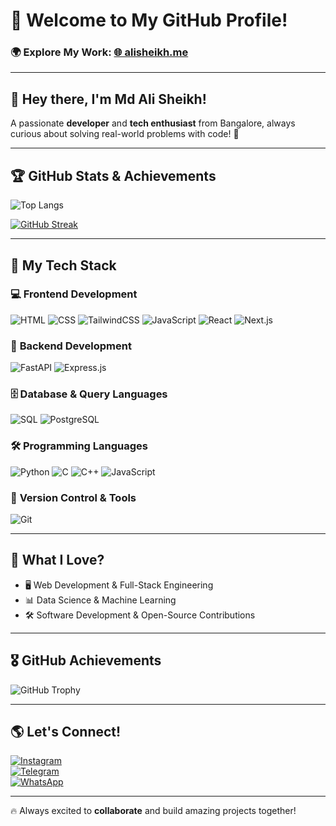 # 🚀 Welcome to My GitHub Profile!

### 🌍 **Explore My Work:** [🌐 alisheikh.me]([https://ashwithrai.me](https://mdalisheikh704.github.io/Personal_Portfolio/))

---

## 👋 Hey there, I'm **Md Ali Sheikh!**

A passionate **developer** and **tech enthusiast** from Bangalore, always curious about solving real-world problems with code! 🚀

---

## 🏆 **GitHub Stats & Achievements**


![Top Langs](https://github-readme-stats.vercel.app/api/top-langs/?username=Rai-shwith&layout=compact&theme=radical)

[![GitHub Streak](https://streak-stats.demolab.com?user=Rai-shwith&theme=radical)](https://git.io/streak-stats)

---

## 🎯 **My Tech Stack**

### 💻 **Frontend Development**
![HTML](https://img.shields.io/badge/HTML-E34F26?style=for-the-badge&logo=html5&logoColor=white)
![CSS](https://img.shields.io/badge/CSS-1572B6?style=for-the-badge&logo=css3&logoColor=white)
![TailwindCSS](https://img.shields.io/badge/TailwindCSS-06B6D4?style=for-the-badge&logo=tailwindcss&logoColor=white)
![JavaScript](https://img.shields.io/badge/JavaScript-F7DF1E?style=for-the-badge&logo=javascript&logoColor=black)
![React](https://img.shields.io/badge/React-20232A?style=for-the-badge&logo=react&logoColor=61DAFB)
![Next.js](https://img.shields.io/badge/Next.js-000000?style=for-the-badge&logo=next.js&logoColor=white)

### 🔧 **Backend Development**
![FastAPI](https://img.shields.io/badge/FastAPI-009688?style=for-the-badge&logo=fastapi&logoColor=white)
![Express.js](https://img.shields.io/badge/Express.js-000000?style=for-the-badge&logo=express&logoColor=white)

### 🗄️ **Database & Query Languages**
![SQL](https://img.shields.io/badge/SQL-4479A1?style=for-the-badge&logo=database&logoColor=white)
![PostgreSQL](https://img.shields.io/badge/PostgreSQL-336791?style=for-the-badge&logo=postgresql&logoColor=white)

### 🛠️ **Programming Languages**
![Python](https://img.shields.io/badge/Python-3776AB?style=for-the-badge&logo=python&logoColor=white)
![C](https://img.shields.io/badge/C-00599C?style=for-the-badge&logo=c&logoColor=white)
![C++](https://img.shields.io/badge/C%2B%2B-00599C?style=for-the-badge&logo=c%2B%2B&logoColor=white)
![JavaScript](https://img.shields.io/badge/JavaScript-F7DF1E?style=for-the-badge&logo=javascript&logoColor=black)

### 🔗 **Version Control & Tools**
![Git](https://img.shields.io/badge/Git-F05032?style=for-the-badge&logo=git&logoColor=white)

---

## 🚀 **What I Love?**

- 🖥️ Web Development & Full-Stack Engineering
- 📊 Data Science & Machine Learning
- 🛠️ Software Development & Open-Source Contributions

---

## 🎖️ **GitHub Achievements**

![GitHub Trophy](https://github-profile-trophy.vercel.app/?username=Rai-shwith&theme=radical&margin-w=15&margin-h=15)

---

## 🌎 **Let's Connect!**

[![Instagram](https://img.shields.io/badge/Instagram-E4405F?style=for-the-badge&logo=instagram&logoColor=white)](https://instagram.com/ashwith_rai_0404)  
[![Telegram](https://img.shields.io/badge/Telegram-2CA5E0?style=for-the-badge&logo=telegram&logoColor=white)](https://t.me/raiashwith?text=Hey%20Ashwith%2C%20I%27m%20interested%20in%20your%20projects!%20Let's%20collaborate!)  
[![WhatsApp](https://img.shields.io/badge/WhatsApp-25D366?style=for-the-badge&logo=whatsapp&logoColor=white)](https://wa.me/919380531460?text=Hello%20Ashwith%2C%20I%20found%20your%20GitHub%20profile%20and%20would%20love%20to%20connect!)  

---

🔥 Always excited to **collaborate** and build amazing projects together!
